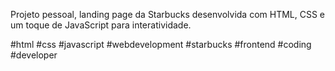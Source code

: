 Projeto pessoal, landing page da Starbucks desenvolvida com HTML, CSS e um toque de JavaScript para interatividade.

#html #css #javascript #webdevelopment #starbucks #frontend #coding #developer
